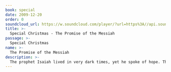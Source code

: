 ```yaml
---
book: special
date: 2009-12-20
order: 0
soundcloud_url: https://w.soundcloud.com/player/?url=https%3A//api.soundcloud.com/tracks/
title: >-
  Special Christmas - The Promise of the Messiah
passage: >-
  Special Christmas
name: >-
  The Promise of the Messiah
description: >-
  The prophet Isaiah lived in very dark times, yet he spoke of hope. The greatest hope was the coming of the Messiah. Several hundred years before it happened, Isaiah spoke in great detail about the greatest hope of all--the coming of Jesus, the Messiah.
---
```


